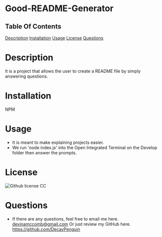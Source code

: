 # Good-README-Generator
  ## Table Of Contents
  [Description](#Description)
  [Installation](#Installation)
  [Usage](#Usage)
  [License](#License)
  [Questions](#Questions)

# Description
It is a project that allows the user to create a README file by simply answering questions.
# Installation
NPM
# Usage
* It is meant to make explaining projects easier.
* We run 'node index.js' into the Open Integrated Terminal on the Develop folder then answer the prompts.
# License
![Github license](https://img.shields.io/badge/cc-$%7B1.0%7D-blue.svg)
CC
# Questions
* If there are any questions, feel free to email me here.
devinamccomb@gmail.com
Or just review my GitHub here.
https://github.com/DecayPenguin
